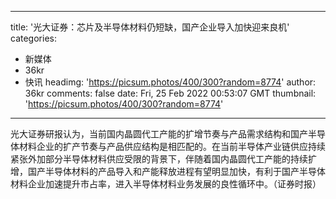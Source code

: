 
---
title: '光大证券：芯片及半导体材料仍短缺，国产企业导入加快迎来良机'
categories: 
 - 新媒体
 - 36kr
 - 快讯
headimg: 'https://picsum.photos/400/300?random=8774'
author: 36kr
comments: false
date: Fri, 25 Feb 2022 00:53:07 GMT
thumbnail: 'https://picsum.photos/400/300?random=8774'
---

<div>   
光大证券研报认为，当前国内晶圆代工产能的扩增节奏与产品需求结构和国产半导体材料企业的扩产节奏与产品供应结构是相匹配的。在当前半导体产业链供应持续紧张外加部分半导体材料供应受限的背景下，伴随着国内晶圆代工产能的持续扩增，国产半导体材料的产品导入和产能释放进程有望明显加快，有利于国产半导体材料企业加速提升市占率，进入半导体材料业务发展的良性循环中。（证券时报）  
</div>
            